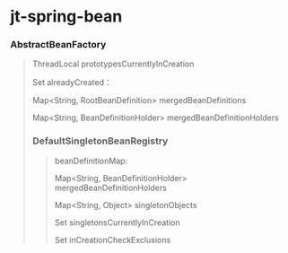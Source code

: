 # jt-spring-bean



### AbstractBeanFactory 

>
>
>ThreadLocal<Object> prototypesCurrentlyInCreation 
>
>
>Set<String> alreadyCreated：
>
>Map<String, RootBeanDefinition> mergedBeanDefinitions
>
>Map<String, BeanDefinitionHolder> mergedBeanDefinitionHolders
>
>





### DefaultSingletonBeanRegistry 



>beanDefinitionMap:
>
>Map<String, BeanDefinitionHolder> mergedBeanDefinitionHolders
>
>
>Map<String, Object> singletonObjects
>
>Set<String> singletonsCurrentlyInCreation
>
>Set<String> inCreationCheckExclusions
>
>